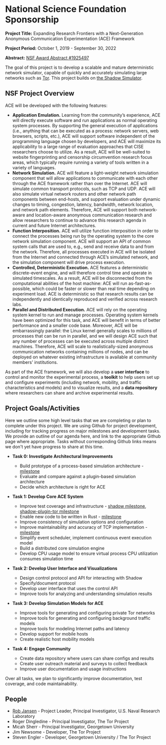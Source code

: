 # National Science Foundation Sponsorship

**Project Title:** Expanding Research Frontiers with a Next-Generation Anonymous Communication Experimentation (ACE) Framework

**Project Period:** October 1, 2019 - September 30, 2022

**Abstract:** [NSF Award Abstract #1925497](https://www.nsf.gov/awardsearch/showAward?AWD_ID=1925497)

The goal of this project is to develop a scalable and mature deterministic
network simulator, capable of quickly and accurately simulating large networks
such as [Tor](https://www.torproject.org). This project builds on [the Shadow
Simulator](https://shadow.github.io/).

## NSF Project Overview

ACE will be developed with the following features:

 * **Application Emulation.** Learning from the community’s experience, ACE will
   directly execute software and run applications as normal operating system
   processes. By supporting the general execution of applications (i.e.,
   anything that can be executed as a process: network servers, web browsers,
   scripts, etc.), ACE will support software independent of the programming
   language chosen by developers, and ACE will maximize its applicability to a
   large range of evaluation approaches that CISE researchers choose to utilize.
   As a result, ACE will be well-suited to website fingerprinting and censorship
   circumvention research focus areas, which typically require running a variety
   of tools written in a variety of languages.
 * **Network Simulation.** ACE will feature a light-weight network simulation
   component that will allow applications to communicate with each other through
   the ACE framework rather than over the Internet. ACE will simulate common
   transport protocols, such as TCP and UDP. ACE will also simulate virtual
   network routers and other network path components between end-hosts, and
   support evaluation under dynamic changes to timing, congestion, latency,
   bandwidth, network location, and network path elements. Therefore, ACE will
   support both network-aware and location-aware anonymous communication
   research and allow researchers to continue to advance this research agenda in
   current and future Internet architectures.
 * **Function Interposition.** ACE will utilize function interposition in order
   to connect the processes being run by the operating system to the core
   network simulation component. ACE will support an API of common system calls
   that are used to, e.g., send and receive data to and from the network.
   Therefore, all processes executed in ACE will be isolated from the Internet
   and connected through ACE’s simulated network, and the simulation component
   will drive process execution.
 * **Controlled, Deterministic Execution.** ACE features a deterministic
   discrete-event engine, and will therefore control time and operate in
   simulated timescales. As a result, ACE will be disconnected from the
   computational abilities of the host machine: ACE will run
   as-fast-as-possible, which could be faster or slower than real time depending
   on experiment load. ACE is deterministic so that research results can be
   independently and identically reproduced and verified across research labs.
 * **Parallel and Distributed Execution.** ACE will rely on the operating system
   kernel to run and manage processes. Operating system kernels have been
   optimized for this task, and ACE will benefit in terms of better performance
   and a smaller code base. Moreover, ACE will be embarrassingly parallel: the
   Linux kernel generally scales to millions of processes that can be run in
   parallel, and we will design ACE such that any number of processes can be
   executed across multiple distinct machines. Therefore, ACE will scale to
   realistically-sized anonymous communication networks containing millions of
   nodes, and can be deployed on whatever existing infrastructure is available
   at community members' institutions.

As part of the ACE framework, we will also develop a **user interface** to
control and monitor the experimental process, a **toolkit** to help users set up
and configure experiments (including network, mobility, and traffic
characteristics and models) and to visualize results, and a **data repository**
where researchers can share and archive experimental results.

## Project Goals/Activities

Here we outline some high level tasks that we are completing or plan to complete
under this project. We are using Github for project development, including for
tracking progress on major milestones and development tasks. We provide an
outline of our agenda here, and link to the appropriate Github page where
appropriate. Tasks without corresponding Github links means we don't yet have
progress to share at this time.

 * **Task 0: Investigate Architectural Improvements**
   * Build prototype of a process-based simulation architecture -
     [milestone](https://github.com/shadow/shadow/milestone/16)
   * Evaluate and compare against a plugin-based simulation architecture
   * Decide which architecture is right for ACE

 * **Task 1: Develop Core ACE System**
   * Improve test coverage and infrastructure - [shadow
     milestone](https://github.com/shadow/shadow/milestone/15),
     [shadow-plugin-tor
     milestone](https://github.com/shadow/shadow-plugin-tor/milestone/1)
   * Enable new code to be written in Rust -
     [milestone](https://github.com/shadow/shadow/milestone/17)
   * Improve consistency of simulation options and configuration
   * Improve maintainability and accuracy of TCP implementation -
     [milestone](https://github.com/shadow/shadow/milestone/18)
   * Simplify event scheduler, implement continuous event execution model
   * Build a distributed core simulation engine
   * Develop CPU usage model to ensure virtual process CPU utilization consumes
     simulation time

 * **Task 2: Develop User Interface and Visualizations**
   * Design control protocol and API for interacting with Shadow
   * Specify/document protocol
   * Develop user interface that uses the control API
   * Improve tools for analyzing and understanding simulation results

 * **Task 3: Develop Simulation Models for ACE**
   * Improve tools for generating and configuring private Tor networks
   * Improve tools for generating and configuring background traffic models
   * Improve tools for modeling Internet paths and latency
   * Develop support for mobile hosts
   * Create realistic host mobility models

 * **Task 4: Engage Community**
   * Create data repository where users can share configs and results
   * Create user outreach material and surveys to collect feedback
   * Improve user documentation and usage instructions

Over all tasks, we plan to significantly improve documentation, test coverage,
and code maintainability.

## People
 * [Rob Jansen](https://www.robgjansen.com) - Project Leader, Principal
   Investigator, U.S. Naval Research Laboratory
 * Roger Dingledine - Principal Investigator, The Tor Project
 * Micah Sherr - Principal Investigator, Georgetown University
 * Jim Newsome - Developer, The Tor Project
 * Steven Engler - Developer, Georgetown University / The Tor Project
